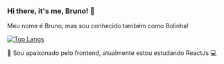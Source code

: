 ### Hi there, it's me, Bruno! 👋

Meu nome  é Bruno, mas sou conhecido também como Bolinha!

[![Top Langs](https://github-readme-stats.vercel.app/api/top-langs/?username=brunofariasdev&layout=compact)](https://github.com/brunofariasdev/github-readme-stats)

🌱 Sou apaixonado pelo frontend, atualmente estou estudando ReactJs 
💻 

